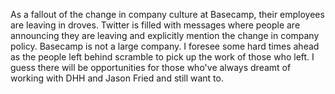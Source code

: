 As a fallout of the change in company culture at Basecamp, their employees are
leaving in droves.  Twitter is filled with messages where people are announcing
they are leaving and explicitly mention the change in company policy.  Basecamp
is not a large company.  I foresee some hard times ahead as the people left
behind scramble to pick up the work of those who left.  I guess there will be
opportunities for those who've always dreamt of working with DHH and Jason Fried
and still want to.
